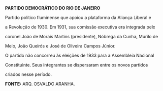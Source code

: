 **PARTIDO DEMOCRÁTICO DO RIO DE JANEIRO**



Partido político fluminense que apoiou a plataforma da Aliança Liberal e

a Revolução de 1930. Em 1931, sua comissão executiva era integrada pelo

coronel João de Morais Martins (presidente), Nóbrega da Cunha, Murilo de

Melo, João Queirós e José de Oliveira Campos Júnior.



O partido não concorreu às eleições de 1933 para a Assembleia Nacional

Constituinte. Seus integrantes se dispersaram entre os novos partidos

criados nesse período.



**FONTE:** ARQ. OSVALDO ARANHA.


